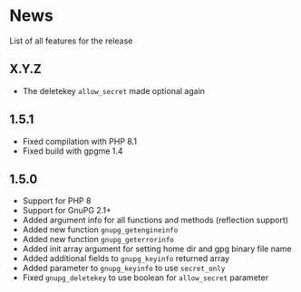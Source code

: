 # News

List of all features for the release

## X.Y.Z
- The deletekey `allow_secret` made optional again

## 1.5.1
- Fixed compilation with PHP 8.1
- Fixed build with gpgme 1.4

## 1.5.0
- Support for PHP 8
- Support for GnuPG 2.1+
- Added argument info for all functions and methods (reflection support)
- Added new function `gnupg_getengineinfo`
- Added new function `gnupg_geterrorinfo`
- Added init array argument for setting home dir and gpg binary file name
- Added additional fields to `gnupg_keyinfo` returned array
- Added parameter to `gnupg_keyinfo` to use `secret_only`
- Fixed `gnupg_deletekey` to use boolean for `allow_secret` parameter
